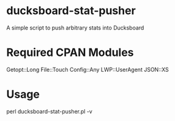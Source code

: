 ducksboard-stat-pusher
======================

A simple script to push arbitrary stats into Ducksboard

Required CPAN Modules
=====================

Getopt::Long
File::Touch
Config::Any
LWP::UserAgent
JSON::XS

Usage
=====

perl ducksboard-stat-pusher.pl -v
